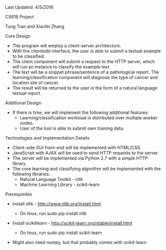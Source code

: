 Last Updated: 4/5/2016

CS618 Project

Tung Tran and Xiaofei Zhang

Core Design
* The program will employ a client-server architecture.
* With the clientside interface, the user is able to submit a textual 
example to be classified.
* The client component will submit a request to the HTTP server, 
which will run an instance to classify the example text.
* The text will be a snippet phrase/sentence of a pathological 
report. The learning/classification component will diagnose the 
type of cancer and location site of cancer.
* The result will be returned to the user in the form of a 
natural language textual report.

Additional Design  
* If there is time, we will implement the following additional features:
	* Learning/classification workload is distributed over 
	  multiple worker nodes.
	* User of the tool is able to submit own training data. 

Technologies and Implementation Details
* Client-side GUI front-end will be implemented with HTML/CSS. 
* JavaScript with AJAX will be used to send HTTP requests to the server.
* The server will be implemented via Python 2.7 with a simple HTTP library.
* The core learning and classifying algorithm will be implemented with 
  the following libraries:
	* Natural Language Toolkit - nltk
	* Machine Learning Library - scikit-learn 

Prerequisites
* Install nltk - http://www.nltk.org/install.html
	* On linux, run sudo pip install nltk

* Install scikitlearn - http://scikit-learn.org/stable/install.html
	* On linux, run sudo pip install scikit-learn

* Might also need numpy, but that probably comes with scikit-learn 
